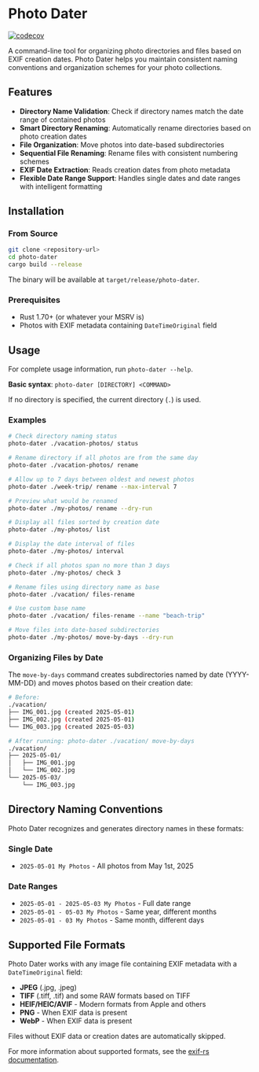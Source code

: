 # Photo Dater

[![codecov](https://codecov.io/gh/Fanteria/photo-dater/graph/badge.svg?token=L3VUO5ETEZ)](https://codecov.io/gh/Fanteria/photo-dater)

A command-line tool for organizing photo directories and files based on EXIF creation dates. Photo Dater helps you maintain consistent naming conventions and organization schemes for your photo collections.

## Features

- **Directory Name Validation**: Check if directory names match the date range of contained photos
- **Smart Directory Renaming**: Automatically rename directories based on photo creation dates  
- **File Organization**: Move photos into date-based subdirectories
- **Sequential File Renaming**: Rename files with consistent numbering schemes
- **EXIF Date Extraction**: Reads creation dates from photo metadata
- **Flexible Date Range Support**: Handles single dates and date ranges with intelligent formatting

## Installation

### From Source

```bash
git clone <repository-url>
cd photo-dater
cargo build --release
```

The binary will be available at `target/release/photo-dater`.

### Prerequisites

- Rust 1.70+ (or whatever your MSRV is)
- Photos with EXIF metadata containing `DateTimeOriginal` field

## Usage 

For complete usage information, run `photo-dater --help`.

**Basic syntax**: `photo-dater [DIRECTORY] <COMMAND>`

If no directory is specified, the current directory (`.`) is used.

### Examples

```bash
# Check directory naming status
photo-dater ./vacation-photos/ status

# Rename directory if all photos are from the same day
photo-dater ./vacation-photos/ rename

# Allow up to 7 days between oldest and newest photos
photo-dater ./week-trip/ rename --max-interval 7 

# Preview what would be renamed
photo-dater ./my-photos/ rename --dry-run

# Display all files sorted by creation date
photo-dater ./my-photos/ list

# Display the date interval of files
photo-dater ./my-photos/ interval

# Check if all photos span no more than 3 days
photo-dater ./my-photos/ check 3

# Rename files using directory name as base
photo-dater ./vacation/ files-rename 

# Use custom base name
photo-dater ./vacation/ files-rename --name "beach-trip"

# Move files into date-based subdirectories
photo-dater ./my-photos/ move-by-days --dry-run
```

### Organizing Files by Date

The `move-by-days` command creates subdirectories named by date (YYYY-MM-DD) and moves photos based on their creation date:

```bash
# Before:
./vacation/
├── IMG_001.jpg (created 2025-05-01)
├── IMG_002.jpg (created 2025-05-01) 
└── IMG_003.jpg (created 2025-05-03)

# After running: photo-dater ./vacation/ move-by-days
./vacation/
├── 2025-05-01/
│   ├── IMG_001.jpg
│   └── IMG_002.jpg
└── 2025-05-03/
    └── IMG_003.jpg
```

## Directory Naming Conventions

Photo Dater recognizes and generates directory names in these formats:

### Single Date
- `2025-05-01 My Photos` - All photos from May 1st, 2025

### Date Ranges
- `2025-05-01 - 2025-05-03 My Photos` - Full date range
- `2025-05-01 - 05-03 My Photos` - Same year, different months
- `2025-05-01 - 03 My Photos` - Same month, different days

## Supported File Formats

Photo Dater works with any image file containing EXIF metadata with a `DateTimeOriginal` field:

- **JPEG** (.jpg, .jpeg)
- **TIFF** (.tiff, .tif) and some RAW formats based on TIFF
- **HEIF/HEIC/AVIF** - Modern formats from Apple and others
- **PNG** - When EXIF data is present
- **WebP** - When EXIF data is present

Files without EXIF data or creation dates are automatically skipped.

For more information about supported formats, see the [exif-rs documentation](https://github.com/kamadak/exif-rs?tab=readme-ov-file).
